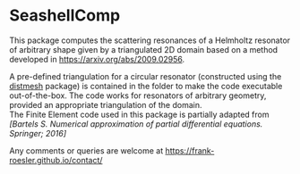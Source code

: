 # SeashellComp

This package computes the scattering resonances of a Helmholtz resonator of arbitrary shape given by a triangulated 2D domain based on a method developed in https://arxiv.org/abs/2009.02956.

A pre-defined triangulation for a circular resonator (constructed using the [distmesh](https://github.com/ionhandshaker/distmesh) package) is contained in the folder to make the code executable out-of-the-box. The code works for resonators of arbitrary geometry, provided an appropriate triangulation of the domain.  
The Finite Element code used in this package is partially adapted from *[Bartels S. Numerical approximation of partial differential equations. Springer; 2016]*

Any comments or queries are welcome at https://frank-roesler.github.io/contact/
